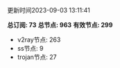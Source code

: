 更新时间2023-09-03 13:11:41

**总订阅: 73**
**总节点: 963**
**有效节点: 299**
- v2ray节点: 263
- ss节点: 9
- trojan节点: 27

